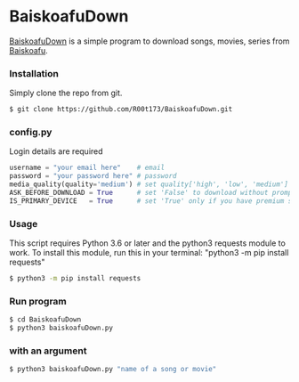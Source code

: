 # BaiskoafuDown

[BaiskoafuDown](https://github.com/R00t173/BaiskoafuDown.git) is a simple program to download songs, movies, series from [Baiskoafu](https://baiskoafu.com).
### Installation
Simply clone the repo from git.
```sh
$ git clone https://github.com/R00t173/BaiskoafuDown.git
```
### config.py
Login details are required
```python
username = "your email here"    # email
password = "your password here" # password
media_quality(quality='medium') # set quality['high', 'low', 'medium']
ASK_BEFORE_DOWNLOAD = True      # set 'False' to download without prompt
IS_PRIMARY_DEVICE   = True	    # set 'True' only if you have premium subscription
```
### Usage
This script requires Python 3.6 or later and the python3 requests module to work. To install this module, run this in your terminal: "python3 -m pip install requests"
```sh
$ python3 -m pip install requests
```
### Run program
```sh
$ cd BaiskoafuDown
$ python3 baiskoafuDown.py
```
### with an argument
```sh
$ python3 baiskoafuDown.py "name of a song or movie"
```
